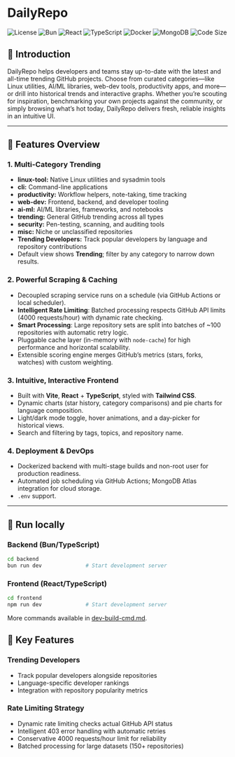 # DailyRepo

![License](https://img.shields.io/github/license/tianpai/dailyRepo)
![Bun](https://img.shields.io/badge/Bun-1.2.17+-green?logo=Bun)
![React](https://img.shields.io/badge/React-19-blue?logo=react)
![TypeScript](https://img.shields.io/badge/TypeScript-5+-blue?logo=typescript)
![Docker](https://img.shields.io/badge/Docker-Ready-blue?logo=docker)
![MongoDB](https://img.shields.io/badge/MongoDB-Atlas-green?logo=mongodb)
![Code Size](https://img.shields.io/github/languages/code-size/tianpai/dailyRepo)

## 📝 Introduction

DailyRepo helps developers and teams stay up-to-date with the latest and
all-time trending GitHub projects. Choose from curated categories—like Linux
utilities, AI/ML libraries, web-dev tools, productivity apps, and more—or drill
into historical trends and interactive graphs. Whether you’re scouting for
inspiration, benchmarking your own projects against the community, or simply
browsing what’s hot today, DailyRepo delivers fresh, reliable insights in an
intuitive UI.

---

## 🚀 Features Overview

### 1. Multi-Category Trending

- **linux-tool:** Native Linux utilities and sysadmin tools
- **cli:** Command-line applications
- **productivity:** Workflow helpers, note-taking, time tracking
- **web-dev:** Frontend, backend, and developer tooling
- **ai-ml:** AI/ML libraries, frameworks, and notebooks
- **trending:** General GitHub trending across all types
- **security:** Pen-testing, scanning, and auditing tools
- **misc:** Niche or unclassified repositories
- **Trending Developers:** Track popular developers by language and repository contributions
- Default view shows **Trending**; filter by any category to narrow down results.

### 2. Powerful Scraping & Caching

- Decoupled scraping service runs on a schedule (via GitHub Actions or local
  scheduler).
- **Intelligent Rate Limiting**: Batched processing respects GitHub API limits
  (4000 requests/hour) with dynamic rate checking.
- **Smart Processing**: Large repository sets are split into batches of ~100
  repositories with automatic retry logic.
- Pluggable cache layer (in-memory with `node-cache`) for high performance and
  horizontal scalability.
- Extensible scoring engine merges GitHub’s metrics (stars, forks, watches)
  with custom weighting.

### 3. Intuitive, Interactive Frontend

- Built with **Vite**, **React** + **TypeScript**, styled with **Tailwind CSS**.
- Dynamic charts (star history, category comparisons) and pie charts for
  language composition.
- Light/dark mode toggle, hover animations, and a day-picker for historical views.
- Search and filtering by tags, topics, and repository name.

### 4. Deployment & DevOps

- Dockerized backend with multi-stage builds and non-root user for production readiness.
- Automated job scheduling via GitHub Actions; MongoDB Atlas integration for
  cloud storage.
- `.env` support.

---

## 🔧 Run locally

### Backend (Bun/TypeScript)

```bash
cd backend
bun run dev              # Start development server
```

### Frontend (React/TypeScript)

```bash
cd frontend
npm run dev              # Start development server
```

More commands available in [dev-build-cmd.md](docs/dev-build-cmd.md).

## 🎯 Key Features

### Trending Developers

- Track popular developers alongside repositories
- Language-specific developer rankings
- Integration with repository popularity metrics

### Rate Limiting Strategy

- Dynamic rate limiting checks actual GitHub API status
- Intelligent 403 error handling with automatic retries
- Conservative 4000 requests/hour limit for reliability
- Batched processing for large datasets (150+ repositories)
